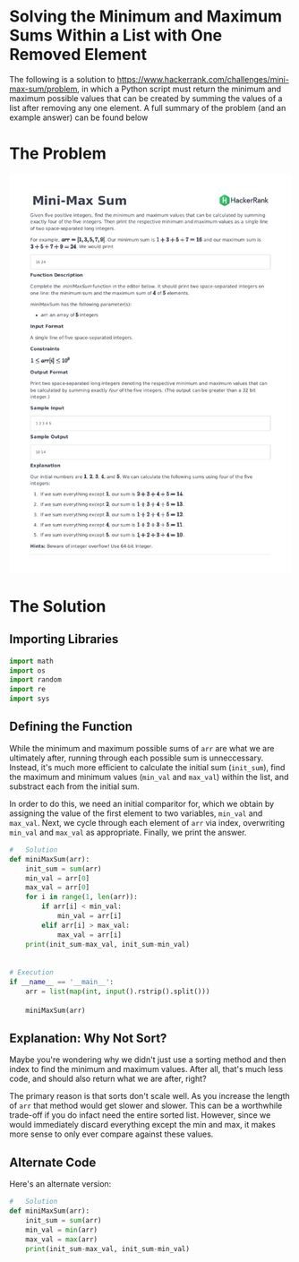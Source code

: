 # Solving the Minimum and Maximum Sums Within a List with One Removed Element

The following is a solution to https://www.hackerrank.com/challenges/mini-max-sum/problem, in which a Python script must return the minimum and maximum possible values that can be created by summing the values of a list after removing any one element. A full summary of the problem (and an example answer) can be found below

# The Problem
![alt text](https://github.com/Fehiroh/hackerrank_problem_solving_MinMaxSum/blob/master/mini-max-sum-English.jpg "Logo Title Text 1")

# The Solution 
## Importing Libraries

``` python 
import math
import os
import random
import re
import sys
```
## Defining the Function
While the minimum and maximum possible sums of `arr` are what we are ultimately after, running through each possible sum is unneccessary. Instead, it's much more efficient to calculate the initial sum (`init_sum`), find the maximum and minimum values (`min_val` and `max_val`) within the list, and substract each from the initial sum.

In order to do this, we need an initial comparitor for, which we obtain by assigning the value of the first element to two variables, `min_val` and `max_val`. Next, we cycle through each element of `arr` via index, overwriting `min_val` and `max_val` as appropriate. Finally, we print the answer. 

```python
#   Solution 
def miniMaxSum(arr):
    init_sum = sum(arr)
    min_val = arr[0]
    max_val = arr[0]
    for i in range(1, len(arr)):
        if arr[i] < min_val:
            min_val = arr[i]
        elif arr[i] > max_val:
            max_val = arr[i]
    print(init_sum-max_val, init_sum-min_val)


# Execution
if __name__ == '__main__':
    arr = list(map(int, input().rstrip().split()))

    miniMaxSum(arr)
```

## Explanation: Why Not Sort?

Maybe you're wondering why we didn't just use a sorting method and then index to find the minimum and maximum values. After all, that's much less code, and should also return what we are after, right? 

The primary reason is that sorts don't scale well. As you increase the length of `arr` that method would get slower and slower. This can be a worthwhile trade-off if you do infact need the entire sorted list. However, since we would immediately discard everything except the min and max, it makes more sense to only ever compare against these values. 


## Alternate Code

Here's an alternate version: 

```python
#   Solution 
def miniMaxSum(arr):
    init_sum = sum(arr)
    min_val = min(arr)
    max_val = max(arr)
    print(init_sum-max_val, init_sum-min_val)
```


